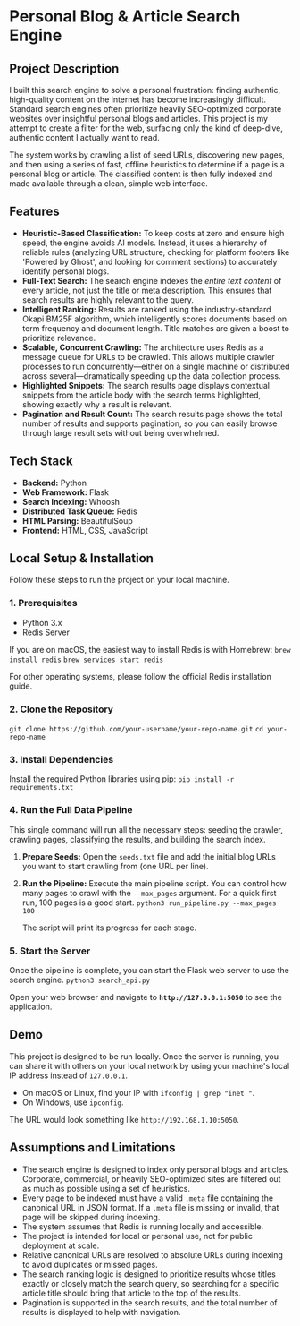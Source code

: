 # Personal Blog & Article Search Engine

## Project Description

I built this search engine to solve a personal frustration: finding authentic, high-quality content on the internet has become increasingly difficult. Standard search engines often prioritize heavily SEO-optimized corporate websites over insightful personal blogs and articles. This project is my attempt to create a filter for the web, surfacing only the kind of deep-dive, authentic content I actually want to read.

The system works by crawling a list of seed URLs, discovering new pages, and then using a series of fast, offline heuristics to determine if a page is a personal blog or article. The classified content is then fully indexed and made available through a clean, simple web interface.

## Features

-   **Heuristic-Based Classification:** To keep costs at zero and ensure high speed, the engine avoids AI models. Instead, it uses a hierarchy of reliable rules (analyzing URL structure, checking for platform footers like 'Powered by Ghost', and looking for comment sections) to accurately identify personal blogs.
-   **Full-Text Search:** The search engine indexes the *entire text content* of every article, not just the title or meta description. This ensures that search results are highly relevant to the query.
-   **Intelligent Ranking:** Results are ranked using the industry-standard Okapi BM25F algorithm, which intelligently scores documents based on term frequency and document length. Title matches are given a boost to prioritize relevance.
-   **Scalable, Concurrent Crawling:** The architecture uses Redis as a message queue for URLs to be crawled. This allows multiple crawler processes to run concurrently—either on a single machine or distributed across several—dramatically speeding up the data collection process.
-   **Highlighted Snippets:** The search results page displays contextual snippets from the article body with the search terms highlighted, showing exactly why a result is relevant.
-   **Pagination and Result Count:** The search results page shows the total number of results and supports pagination, so you can easily browse through large result sets without being overwhelmed.

## Tech Stack

-   **Backend:** Python
-   **Web Framework:** Flask
-   **Search Indexing:** Whoosh
-   **Distributed Task Queue:** Redis
-   **HTML Parsing:** BeautifulSoup
-   **Frontend:** HTML, CSS, JavaScript

## Local Setup & Installation

Follow these steps to run the project on your local machine.

### 1. Prerequisites

-   Python 3.x
-   Redis Server

If you are on macOS, the easiest way to install Redis is with Homebrew:
`brew install redis`
`brew services start redis`

For other operating systems, please follow the official Redis installation guide.

### 2. Clone the Repository
`git clone https://github.com/your-username/your-repo-name.git`
`cd your-repo-name`


### 3. Install Dependencies
Install the required Python libraries using pip:
`pip install -r requirements.txt`

### 4. Run the Full Data Pipeline
This single command will run all the necessary steps: seeding the crawler, crawling pages, classifying the results, and building the search index.

1.  **Prepare Seeds:** Open the `seeds.txt` file and add the initial blog URLs you want to start crawling from (one URL per line).

2.  **Run the Pipeline:** Execute the main pipeline script. You can control how many pages to crawl with the `--max_pages` argument. For a quick first run, 100 pages is a good start.
    `python3 run_pipeline.py --max_pages 100`

    The script will print its progress for each stage.

### 5. Start the Server
Once the pipeline is complete, you can start the Flask web server to use the search engine.
`python3 search_api.py`

Open your web browser and navigate to **`http://127.0.0.1:5050`** to see the application.

## Demo

This project is designed to be run locally. Once the server is running, you can share it with others on your local network by using your machine's local IP address instead of `127.0.0.1`.

-   On macOS or Linux, find your IP with `ifconfig | grep "inet "`.
-   On Windows, use `ipconfig`.

The URL would look something like `http://192.168.1.10:5050`.

## Assumptions and Limitations

-   The search engine is designed to index only personal blogs and articles. Corporate, commercial, or heavily SEO-optimized sites are filtered out as much as possible using a set of heuristics.
-   Every page to be indexed must have a valid `.meta` file containing the canonical URL in JSON format. If a `.meta` file is missing or invalid, that page will be skipped during indexing.
-   The system assumes that Redis is running locally and accessible.
-   The project is intended for local or personal use, not for public deployment at scale.
-   Relative canonical URLs are resolved to absolute URLs during indexing to avoid duplicates or missed pages.
-   The search ranking logic is designed to prioritize results whose titles exactly or closely match the search query, so searching for a specific article title should bring that article to the top of the results.
-   Pagination is supported in the search results, and the total number of results is displayed to help with navigation. 